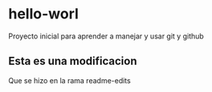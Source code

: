 # hello-worl
Proyecto inicial para aprender a manejar y usar git y github


## Esta es una modificacion

Que se hizo en la rama readme-edits

